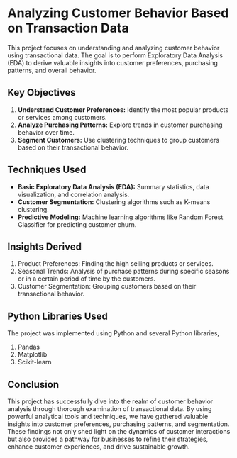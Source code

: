 
# Analyzing Customer Behavior Based on Transaction Data
This project focuses on understanding and analyzing customer behavior using transactional data. The goal is to perform Exploratory Data Analysis (EDA) to derive valuable insights into customer preferences, purchasing patterns, and overall behavior.
## Key Objectives
1. **Understand Customer Preferences:** Identify the most popular products or services among customers.
2. **Analyze Purchasing Patterns:** Explore trends in customer purchasing behavior over time.
3. **Segment Customers:** Use clustering techniques to group customers based on their transactional behavior.

## Techniques Used
- **Basic Exploratory Data Analysis (EDA):**
   Summary statistics, data visualization, and correlation analysis.
- **Customer Segmentation:** Clustering algorithms such as K-means clustering.
- **Predictive Modeling:** Machine learning algorithms like Random Forest Classifier for predicting customer churn.
## Insights Derived 
1. Product Preferences: Finding the high selling products or services.
2. Seasonal Trends: Analysis of purchase patterns during specific seasons or in a certain period of time by the customers.
3. Customer Segmentation: Grouping customers based on their transactional behavior.

## Python Libraries Used

The project was implemented using Python and several Python libraries,

1. Pandas
2. Matplotlib
3. Scikit-learn


## Conclusion
This project has successfully dive into the realm of customer behavior analysis through thorough examination of transactional data. By using powerful analytical tools and techniques, we have gathered valuable insights into customer preferences, purchasing patterns, and segmentation. These findings not only shed light on the dynamics of customer interactions but also provides a pathway for businesses to refine their strategies, enhance customer experiences, and drive sustainable growth. 